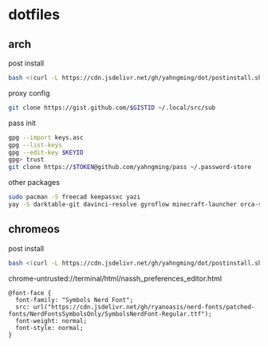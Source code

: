 # dotfiles

## arch
post install
```sh
bash <(curl -L https://cdn.jsdelivr.net/gh/yahngming/dot/postinstall.sh) arch
```
proxy config
```sh
git clone https://gist.github.com/$GISTID ~/.local/src/sub
```
pass init
```sh
gpg --import keys.asc
gpg --list-keys
gpg --edit-key $KEYID
gpg> trust
git clone https://$TOKEN@github.com/yahngming/pass ~/.password-store
```
other packages
```sh
sudo pacman -S freecad keepassxc yazi
yay -S darktable-git davinci-resolve gyroflow minecraft-launcher orca-slicer-bin sdrpp-git subconverter-bin tsukimi-git
```

## chromeos
post install
```sh
bash <(curl -L https://cdn.jsdelivr.net/gh/yahngming/dot/postinstall.sh) chromeos
```
chrome-untrusted://terminal/html/nassh_preferences_editor.html
```
@font-face {
  font-family: "Symbols Nerd Font";
  src: url("https://cdn.jsdelivr.net/gh/ryanoasis/nerd-fonts/patched-fonts/NerdFontsSymbolsOnly/SymbolsNerdFont-Regular.ttf");
  font-weight: normal;
  font-style: normal;
}
```
